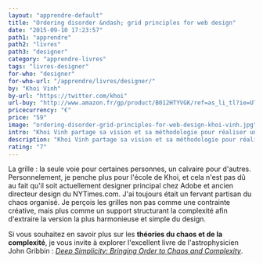 ```yaml
---
layout: "apprendre-default"
title: "Ordering disorder &ndash; grid principles for web design"
date: "2015-09-10 17:23:57"
path1: "apprendre"
path2: "livres"
path3: "designer"
category: "apprendre-livres"
tags: "livres-designer"
for-who: "designer"
for-who-url: "/apprendre/livres/designer/"
by: "Khoi Vinh"
by-url: "https://twitter.com/khoi"
url-buy: "http://www.amazon.fr/gp/product/B012HTYVGK/ref=as_li_tl?ie=UTF8&camp=1642&creative=6746&creativeASIN=B012HTYVGK&linkCode=as2&tag=mdw-21"
pricecurrency: "€"
price: "59"
image: "ordering-disorder-grid-principles-for-web-design-khoi-vinh.jpg"
intro: "Khoi Vinh partage sa vision et sa méthodologie pour réaliser une grille s'adaptant parfaitement à votre quotidien de web designer."
description: "Khoi Vinh partage sa vision et sa méthodologie pour réaliser une grille s'adaptant parfaitement à votre quotidien de web designer."
rating: "7"
---
```


 La grille : la seule voie pour certaines personnes, un calvaire pour d'autres. Personnelement, je penche plus pour l'école de Khoi, et cela n'est pas dû au fait qu'il soit actuellement designer principal chez Adobe et ancien directeur design du NYTimes.com. J'ai toujours était un fervant partisan du chaos organisé. Je perçois les grilles non pas comme une contrainte créative, mais plus comme un support structurant la complexité afin d'extraire la version la plus harmonieuse et simple du design.

 Si vous souhaitez en savoir plus sur les **théories du chaos et de la complexité**, je vous invite à explorer l'excellent livre de l'astrophysicien John Gribbin : [*Deep Simplicity: Bringing Order to Chaos and Complexity*](http://www.amazon.fr/gp/product/140006256X/ref=as_li_tl?ie=UTF8&camp=1642&creative=6746&creativeASIN=140006256X&linkCode=as2&tag=mdw-21).

